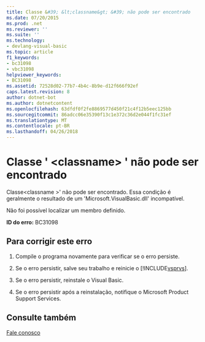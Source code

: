 ```yaml
---
title: Classe &#39; &lt;classname&gt; &#39; não pode ser encontrado
ms.date: 07/20/2015
ms.prod: .net
ms.reviewer: ''
ms.suite: ''
ms.technology:
- devlang-visual-basic
ms.topic: article
f1_keywords:
- bc31098
- vbc31098
helpviewer_keywords:
- BC31098
ms.assetid: 72528d02-77b7-4b4c-8b9e-d12f666f92ef
caps.latest.revision: 8
author: dotnet-bot
ms.author: dotnetcontent
ms.openlocfilehash: 63dfdf0f2fe8869577d450f21c4f12b5eec125bb
ms.sourcegitcommit: 86adcc06e35390f13c1e372c36d2e044f1fc31ef
ms.translationtype: MT
ms.contentlocale: pt-BR
ms.lasthandoff: 04/26/2018
---
```

# <a name="class-39ltclassnamegt39-cannot-be-found"></a>Classe &#39; &lt;classname&gt; &#39; não pode ser encontrado
Classe\<classname >' não pode ser encontrado. Essa condição é geralmente o resultado de um 'Microsoft.VisualBasic.dll' incompatível.  
  
 Não foi possível localizar um membro definido.  
  
 **ID do erro:** BC31098  
  
## <a name="to-correct-this-error"></a>Para corrigir este erro  
  
1.  Compile o programa novamente para verificar se o erro persiste.  
  
2.  Se o erro persistir, salve seu trabalho e reinicie o [!INCLUDE[vsprvs](~/includes/vsprvs-md.md)].  
  
3.  Se o erro persistir, reinstale o Visual Basic.  
  
4.  Se o erro persistir após a reinstalação, notifique o Microsoft Product Support Services.  
  
## <a name="see-also"></a>Consulte também  
 [Fale conosco](/visualstudio/ide/talk-to-us)

